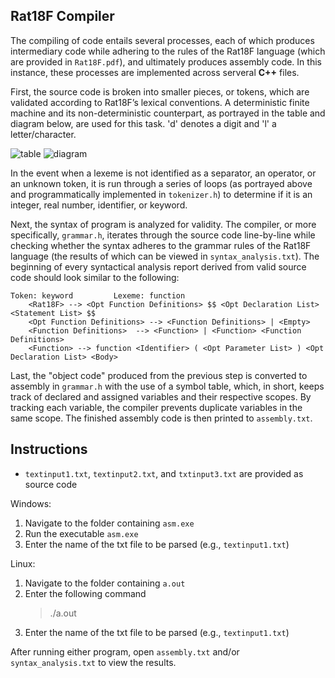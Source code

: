 ## Rat18F Compiler
The compiling of code entails several processes, each of which produces intermediary code while adhering to the rules of the Rat18F language (which are provided in ```Rat18F.pdf```), and ultimately produces assembly code. In this instance, these processes are implemented across serveral **C++** files.

First, the source code is broken into smaller pieces, or tokens, which are validated according to Rat18F’s lexical conventions. A deterministic finite machine and its non-deterministic counterpart, as portrayed in the table and diagram below, are used for this task. 'd' denotes a digit and 'l' a letter/character.

![table](https://user-images.githubusercontent.com/69742757/116314946-a747c980-a764-11eb-9569-52699796e4d1.JPG)
![diagram](https://user-images.githubusercontent.com/69742757/116314284-c134dc80-a763-11eb-99c8-cebb2e1c8987.png)

In the event when a lexeme is not identified as a separator, an operator, or an unknown token, it is run through a series of loops (as portrayed above and programmatically implemented in ```tokenizer.h```) to determine if it is an integer, real number, identifier, or keyword. 

Next, the syntax of program is analyzed for validity. The compiler, or more specifically, ```grammar.h```, iterates through the source code line-by-line while checking whether the syntax adheres to the grammar rules of the Rat18F language (the results of which can be viewed in ```syntax_analysis.txt```). The beginning of every syntactical analysis report derived from valid source code should look similar to the following:

```
Token: keyword         Lexeme: function
	<Rat18F> --> <Opt Function Definitions> $$ <Opt Declaration List> <Statement List> $$
	<Opt Function Definitions> --> <Function Definitions> | <Empty>
	<Function Definitions>  --> <Function> | <Function> <Function Definitions>
	<Function> --> function <Identifier> ( <Opt Parameter List> ) <Opt Declaration List> <Body>
```

Last, the "object code" produced from the previous step is converted to assembly in ```grammar.h``` with the use of a symbol table, which, in short, keeps track of declared and assigned variables and their respective scopes. By tracking each variable, the compiler prevents duplicate variables in the same scope. The finished assembly code is then printed to ```assembly.txt```.

## Instructions
* ```textinput1.txt```, ```textinput2.txt```, and ```txtinput3.txt``` are provided as source code

Windows:
1. Navigate to the folder containing ```asm.exe```
2. Run the executable ```asm.exe```
3. Enter the name of the txt file to be parsed (e.g., ```textinput1.txt```)

Linux:
1. Navigate to the folder containing ```a.out```
2. Enter the following command
   >./a.out
3. Enter the name of the txt file to be parsed (e.g., ```textinput1.txt```)

After running either program, open ```assembly.txt``` and/or ```syntax_analysis.txt``` to view the results.
